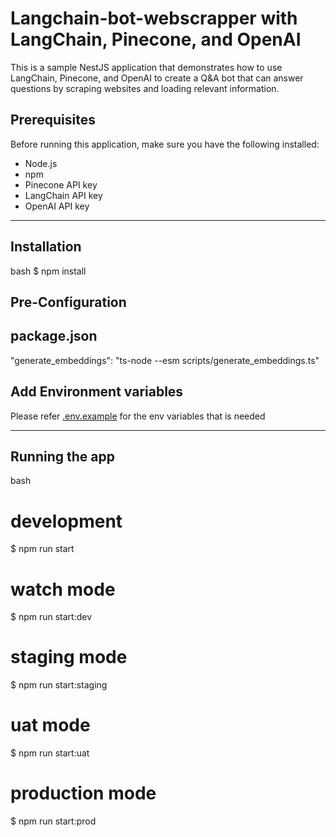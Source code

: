 # Langchain-bot-webscrapper with LangChain, Pinecone, and OpenAI

This is a sample NestJS application that demonstrates how to use LangChain, Pinecone, and OpenAI to create a Q&A bot that can answer questions by scraping websites and loading relevant information.

## Prerequisites

Before running this application, make sure you have the following installed:

- Node.js
- npm
- Pinecone API key
- LangChain API key
- OpenAI API key

---

## Installation

bash
$ npm install


## Pre-Configuration


**package.json**
----------
"generate_embeddings": "ts-node --esm scripts/generate_embeddings.ts"



## Add Environment variables

Please refer [.env.example](./.example.env) for the env variables that is needed

---

## Running the app

bash
# development
$ npm run start

# watch mode
$ npm run start:dev

# staging mode
$ npm run start:staging

# uat mode
$ npm run start:uat

# production mode
$ npm run start:prod